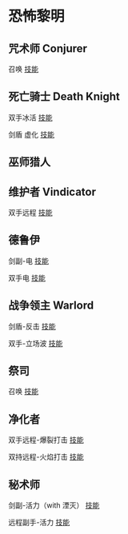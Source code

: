 # 恐怖黎明

## 咒术师 Conjurer

召唤 [技能](https://www.grimtools.com/calc/pZrwDK1N)

## 死亡骑士 Death Knight

双手冰活 [技能](https://www.grimtools.com/calc/0V0vQw1N)

剑盾 虚化 [技能](https://www.grimtools.com/calc/bVAbY8RZ)

## 巫师猎人 

## 维护者 Vindicator

双手远程 [技能](https://www.grimtools.com/calc/nZoJeRdV)

## 德鲁伊

剑副-电 [技能](https://www.grimtools.com/calc/m23B199N)

双手电 [技能](https://www.grimtools.com/calc/lNkwgqdN)

## 战争领主 Warlord

剑盾-反击 [技能](https://www.grimtools.com/calc/lNkwOgRN)

双手-立场波 [技能](https://www.grimtools.com/calc/RVv5a0p2)

## 祭司

召唤 [技能](https://www.grimtools.com/calc/b28bQ3pZ)

## 净化者

双手远程-爆裂打击 [技能](https://www.grimtools.com/calc/nZoJjOzV)

双持远程-火焰打击 [技能](https://www.grimtools.com/calc/lNk5bBRV)

## 秘术师

剑副-活力（with 湮灭） [技能](https://www.grimtools.com/calc/62a8Y3EN)

远程副手-活力 [技能](https://www.grimtools.com/calc/L2J3wL7V)

